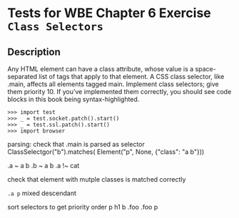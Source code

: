 Tests for WBE Chapter 6 Exercise `Class Selectors`
=======================

Description
-----------

Any HTML element can have a class attribute, whose value is a space-separated 
  list of tags that apply to that element. 
A CSS class selector, like .main, affects all elements tagged main. 
Implement class selectors; give them priority 10. 
If you’ve implemented them correctly, you should see code blocks in this book 
  being syntax-highlighted.

    >>> import test
    >>> _ = test.socket.patch().start()
    >>> _ = test.ssl.patch().start()
    >>> import browser

parsing: check that .main is parsed as selector
ClassSelectgor("b").matches(
  Element("p", None, {"class": "a b"}))
  
.a ~ a b
.b ~ a b
.a !~ cat
  
check that element with mutple classes is matched correctly 

`.a p` mixed descendant

sort selectors to get priority order
p
h1 b
.foo
.foo p
